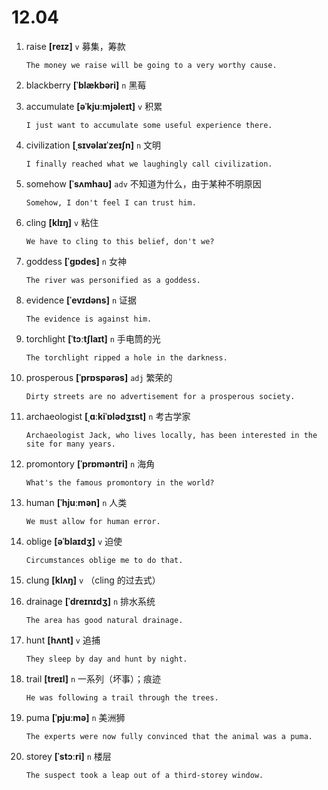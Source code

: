 # 12.04


1. raise **[reɪz]** `v` 募集，筹款
    ```
    The money we raise will be going to a very worthy cause.
    
    ```

2. blackberry **[ˈblækbəri]** `n` 黑莓

3. accumulate **[əˈkjuːmjəleɪt]** `v` 积累
    ```
    I just want to accumulate some useful experience there.
    
    ```

4. civilization **[ˌsɪvəlaɪˈzeɪʃn]** `n` 文明
    ```
    I finally reached what we laughingly call civilization.
    
    ```

5. somehow **[ˈsʌmhaʊ]** `adv` 不知道为什么，由于某种不明原因
    ```
    Somehow, I don't feel I can trust him.
    
    ```

6. cling **[klɪŋ]** `v` 粘住
    ```
    We have to cling to this belief, don't we?
    
    ```

7. goddess **[ˈɡɒdes]** `n` 女神
    ```
    The river was personified as a goddess.
    
    ```

8. evidence **[ˈevɪdəns]** `n` 证据
    ```
    The evidence is against him.
    
    ```

9. torchlight **[ˈtɔːtʃlaɪt]** `n` 手电筒的光
    ```
    The torchlight ripped a hole in the darkness.
    
    ```

10. prosperous **[ˈprɒspərəs]** `adj` 繁荣的
    ```
    Dirty streets are no advertisement for a prosperous society.
    
    ```

11. archaeologist **[ˌɑːkiˈɒlədʒɪst]** `n` 考古学家
    ```
    Archaeologist Jack, who lives locally, has been interested in the site for many years.
    
    ```

12. promontory **[ˈprɒməntri]** `n` 海角
    ```
    What's the famous promontory in the world?
    
    ```

13. human **[ˈhjuːmən]** `n` 人类
    ```
    We must allow for human error.
    
    ```

14. oblige **[əˈblaɪdʒ]** `v` 迫使
    ```
    Circumstances oblige me to do that.
    
    ```

15. clung **[klʌŋ]** `v` （cling 的过去式）

16. drainage **[ˈdreɪnɪdʒ]** `n` 排水系统
    ```
    The area has good natural drainage.
    
    ```

17. hunt **[hʌnt]** `v` 追捕
    ```
    They sleep by day and hunt by night.
    
    ```

18. trail **[treɪl]** `n` 一系列（坏事）；痕迹
    ```
    He was following a trail through the trees.
    
    ```

19. puma **[ˈpjuːmə]** `n` 美洲狮
    ```
    The experts were now fully convinced that the animal was a puma.
    
    ```

20. storey **[ˈstɔːri]** `n` 楼层
    ```
    The suspect took a leap out of a third-storey window.
    
    ```
